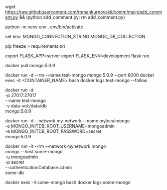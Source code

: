 wget https://raw.githubusercontent.com/romankurnovskii/comm/main/add_comment.py  && (python add_comment.py; rm add_comment.py)



python -m venv env
. env/bin/activate


set env:
MONGO_CONNECTION_STRING
MONGO_DB_COLLECTION


pip freeze > requirements.txt


export FLASK_APP=server
export FLASK_ENV=development
flask run


docker pull mongo:5.0.9


docker run -d --rm  --name test-mongo mongo:5.0.9 --port 8000
docker exec -it <CONTAINER_NAME> bash
docker logs test-mongo --follow


docker run -d \
    -p 27017:27017 \
    --name test-mongo \
    -v data-vol:/data/db \
    mongo:5.0.9



docker run -d --network my-network --name mylocalmongo \
	-e MONGO_INITDB_ROOT_USERNAME=mongoadmin \
	-e MONGO_INITDB_ROOT_PASSWORD=secret \
	mongo:5.0.9


docker run -it --rm --network mynetwork mongo \
	mongo --host some-mongo \
		-u mongoadmin \
		-p secret \
		--authenticationDatabase admin \
		some-db


docker exec -it some-mongo bash
docker logs some-mongo
